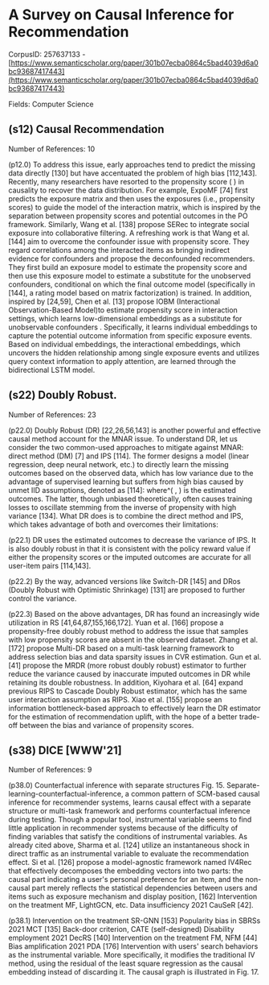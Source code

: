 # A Survey on Causal Inference for Recommendation

CorpusID: 257637133 - [https://www.semanticscholar.org/paper/301b07ecba0864c5bad4039d6a0bc93687417443](https://www.semanticscholar.org/paper/301b07ecba0864c5bad4039d6a0bc93687417443)

Fields: Computer Science

## (s12) Causal Recommendation
Number of References: 10

(p12.0) To address this issue, early approaches tend to predict the missing data directly [130] but have accentuated the problem of high bias [112,143]. Recently, many researchers have resorted to the propensity score ( ) in causality to recover the data distribution. For example, ExpoMF [74] first predicts the exposure matrix and then uses the exposures (i.e., propensity scores) to guide the model of the interaction matrix, which is inspired by the separation between propensity scores and potential outcomes in the PO framework. Similarly, Wang et al. [138] propose SERec to integrate social exposure into collaborative filtering. A refreshing work is that Wang et al. [144] aim to overcome the confounder issue with propensity score. They regard correlations among the interacted items as bringing indirect evidence for confounders and propose the deconfounded recommenders. They first build an exposure model to estimate the propensity score and then use this exposure model to estimate a substitute for the unobserved confounders, conditional on which the final outcome model (specifically in [144], a rating model based on matrix factorization) is trained. In addition, inspired by [24,59], Chen et al. [13] propose IOBM (Interactional Observation-Based Model)to estimate propensity score in interaction settings, which learns low-dimensional embeddings as a substitute for unobservable confounders . Specifically, it learns individual embeddings to capture the potential outcome information from specific exposure events. Based on individual embeddings, the interactional embeddings, which uncovers the hidden relationship among single exposure events and utilizes query context information to apply attention, are learned through the bidirectional LSTM model.
## (s22) Doubly Robust.
Number of References: 23

(p22.0) Doubly Robust (DR) [22,26,56,143] is another powerful and effective causal method account for the MNAR issue. To understand DR, let us consider the two common-used approaches to mitigate against MNAR: direct method (DM) [7] and IPS [114]. The former designs a model (linear regression, deep neural network, etc.) to directly learn the missing outcomes based on the observed data, which has low variance due to the advantage of supervised learning but suffers from high bias caused by unmet IID assumptions, denoted as [114]: where^( , ) is the estimated outcomes. The latter, though unbiased theoretically, often causes training losses to oscillate stemming from the inverse of propensity with high variance [134]. What DR does is to combine the direct method and IPS, which takes advantage of both and overcomes their limitations:

(p22.1) DR uses the estimated outcomes to decrease the variance of IPS. It is also doubly robust in that it is consistent with the policy reward value if either the propensity scores or the imputed outcomes are accurate for all user-item pairs [114,143].

(p22.2) By the way, advanced versions like Switch-DR [145] and DRos (Doubly Robust with Optimistic Shrinkage) [131] are proposed to further control the variance.

(p22.3) Based on the above advantages, DR has found an increasingly wide utilization in RS [41,64,87,155,166,172]. Yuan et al. [166] propose a propensity-free doubly robust method to address the issue that samples with low propensity scores are absent in the observed dataset. Zhang et al. [172] propose Multi-DR based on a multi-task learning framework to address selection bias and data sparsity issues in CVR estimation. Gun et al. [41] propose the MRDR (more robust doubly robust) estimator to further reduce the variance caused by inaccurate imputed outcomes in DR while retaining its double robustness. In addition, Kiyohara et al. [64] expand previous RIPS to Cascade Doubly Robust estimator, which has the same user interaction assumption as RIPS. Xiao et al. [155] propose an information bottleneck-based approach to effectively learn the DR estimator for the estimation of recommendation uplift, with the hope of a better trade-off between the bias and variance of propensity scores.
## (s38) DICE [WWW'21]
Number of References: 9

(p38.0) Counterfactual inference with separate structures Fig. 15. Separate-learning-counterfactual-inference, a common pattern of SCM-based causal inference for recommender systems, learns causal effect with a separate structure or multi-task framework and performs counterfactual inference during testing. Though a popular tool, instrumental variable seems to find little application in recommender systems because of the difficulty of finding variables that satisfy the conditions of instrumental variables. As already cited above, Sharma et al. [124] utilize an instantaneous shock in direct traffic as an instrumental variable to evaluate the recommendation effect. Si et al. [126] propose a model-agnostic framework named IV4Rec that effectively decomposes the embedding vectors into two parts: the causal part indicating a user's personal preference for an item, and the non-causal part merely reflects the statistical dependencies between users and items such as exposure mechanism and display position,  [162] Intervention on the treatment MF, LightGCN, etc. Data insufficiency 2021 CauSeR [42].

(p38.1) Intervention on the treatment SR-GNN [153] Popularity bias in SBRSs 2021 MCT [135] Back-door criterion, CATE (self-designed) Disability employment 2021 DecRS [140] Intervention on the treatment FM, NFM [44] Bias amplification 2021 PDA [176] Intervention with users' search behaviors as the instrumental variable. More specifically, it modifies the traditional IV method, using the residual of the least square regression as the causal embedding instead of discarding it. The causal graph is illustrated in Fig. 17.
